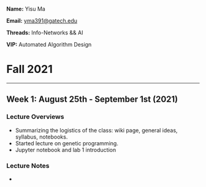 **Name:** Yisu Ma

**Email:** yma391@gatech.edu

**Threads:** Info-Networks && AI

**VIP:** Automated Algorithm Design

# **Fall 2021**

***
## Week 1: August 25th - September 1st (2021)
### Lecture Overviews
* Summarizing the logistics of the class: wiki page, general ideas, syllabus, notebooks.
* Started lecture on genetic programming.
* Jupyter notebook and lab 1 introduction
### Lecture Notes
* 